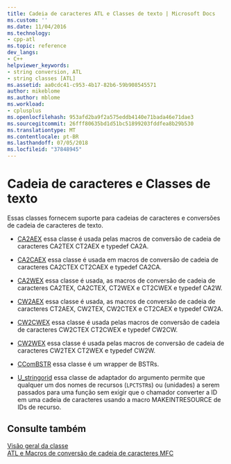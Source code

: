 ```yaml
---
title: Cadeia de caracteres ATL e Classes de texto | Microsoft Docs
ms.custom: ''
ms.date: 11/04/2016
ms.technology:
- cpp-atl
ms.topic: reference
dev_langs:
- C++
helpviewer_keywords:
- string conversion, ATL
- string classes [ATL]
ms.assetid: aa0cdc41-c953-4b17-82b6-59b908545571
author: mikeblome
ms.author: mblome
ms.workload:
- cplusplus
ms.openlocfilehash: 953afd2ba9f2a575eddb4140e71bada46e71dae3
ms.sourcegitcommit: 26fff80635bd1d51bc51899203fddfea8b29b530
ms.translationtype: MT
ms.contentlocale: pt-BR
ms.lasthandoff: 07/05/2018
ms.locfileid: "37848945"
---
```

# <a name="string-and-text-classes"></a>Cadeia de caracteres e Classes de texto
Essas classes fornecem suporte para cadeias de caracteres e conversões de cadeia de caracteres de texto.  
  
-   [CA2AEX](../atl/reference/ca2aex-class.md) essa classe é usada pelas macros de conversão de cadeia de caracteres CA2TEX CT2AEX e typedef CA2A.  
  
-   [CA2CAEX](../atl/reference/ca2caex-class.md) essa classe é usada em macros de conversão de cadeia de caracteres CA2CTEX CT2CAEX e typedef CA2CA.  
  
-   [CA2WEX](../atl/reference/ca2wex-class.md) essa classe é usada, as macros de conversão de cadeia de caracteres CA2TEX, CA2CTEX, CT2WEX e CT2CWEX e typedef CA2W.  
  
-   [CW2AEX](../atl/reference/cw2aex-class.md) essa classe é usada, as macros de conversão de cadeia de caracteres CT2AEX, CW2TEX, CW2CTEX e CT2CAEX e typedef CW2A.  
  
-   [CW2CWEX](../atl/reference/cw2cwex-class.md) essa classe é usada pelas macros de conversão de cadeia de caracteres CW2CTEX CT2CWEX e typedef CW2CW.  
  
-   [CW2WEX](../atl/reference/cw2wex-class.md) essa classe é usada pelas macros de conversão de cadeia de caracteres CW2TEX CT2WEX e typedef CW2W.  
  
-   [CComBSTR](../atl/reference/ccombstr-class.md) essa classe é um wrapper de BSTRs.  
  
-   [U_stringorid](../atl/reference/u-stringorid-class.md) essa classe de adaptador do argumento permite que qualquer um dos nomes de recursos (`LPCTSTR`s) ou (unidades) a serem passados para uma função sem exigir que o chamador converter a ID em uma cadeia de caracteres usando a macro MAKEINTRESOURCE de IDs de recurso.  
  
## <a name="see-also"></a>Consulte também  
 [Visão geral da classe](../atl/atl-class-overview.md)   
 [ATL e Macros de conversão de cadeia de caracteres MFC](reference/string-conversion-macros.md)

